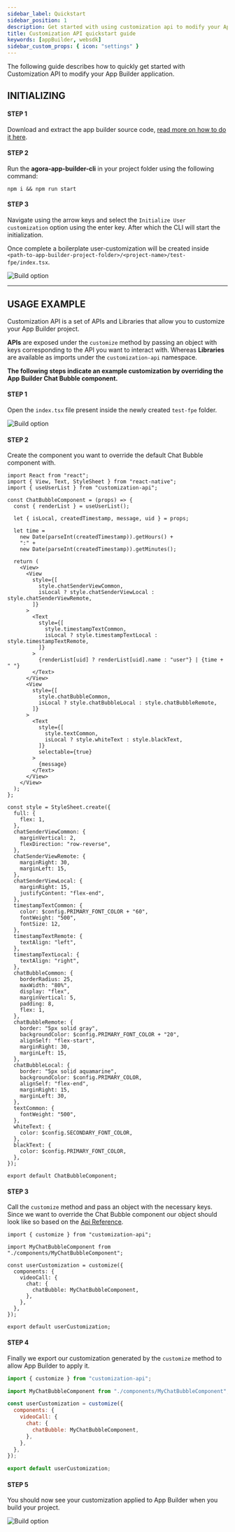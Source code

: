 ```yaml
---
sidebar_label: Quickstart
sidebar_position: 1
description: Get started with using customization api to modify your App Builder application
title: Customization API quickstart guide
keywords: [appBuilder, websdk]
sidebar_custom_props: { icon: "settings" }
---
```


The following guide describes how to quickly get started with Customization API to modify your App Builder application.

## INITIALIZING

#### STEP 1

Download and extract the app builder source code, [read more on how to do it here](/turn-key/quickstart).

#### STEP 2

Run the **agora-app-builder-cli** in your project folder using the following command:

<!-- RHS -->

```shell
npm i && npm run start
```

#### STEP 3

<!-- LHS -->

Navigate using the arrow keys and select the `Initialize User customization` option using the enter key. After which the CLI will start the initialization.

Once complete a boilerplate user-customization will be created inside `<path-to-app-builder-project-folder>/<project-name>/test-fpe/index.tsx`.

<!-- RHS -->

<!-- ![Main menu, Build highlighted screenshot](sdk/angular/1.png) -->
<image alt="Build option" lightImageSrc="customization-api/guides/quickstart-1.png" darkImageSrc="customization-api/guides/quickstart-1.png" />

<!-- LHS -->

---

## USAGE EXAMPLE

Customization API is a set of APIs and Libraries that allow you to customize your App Builder project.

**APIs** are exposed under the `customize` method by passing an object with keys corresponding to the API you want to interact with. Whereas **Libraries** are available as imports under the `customization-api` namespace.

**The following steps indicate an example customization by overriding the App Builder Chat Bubble component.**

<!-- LHS -->

#### STEP 1

Open the `index.tsx` file present inside the newly created `test-fpe` folder.

<!-- RHS -->

<image alt="Build option" lightImageSrc="customization-api/guides/quickstart-2.png" darkImageSrc="customization-api/guides/quickstart-2.png" />

<!-- LHS -->

#### STEP 2

Create the component you want to override the default Chat Bubble component with.

<!-- RHS -->

```tsx title='<path-to-app-builder-project-folder>/<project-name>/test-fpe/components/MyChatBubbleComponent.tsx'
import React from "react";
import { View, Text, StyleSheet } from "react-native";
import { useUserList } from "customization-api";

const ChatBubbleComponent = (props) => {
  const { renderList } = useUserList();

  let { isLocal, createdTimestamp, message, uid } = props;

  let time =
    new Date(parseInt(createdTimestamp)).getHours() +
    ":" +
    new Date(parseInt(createdTimestamp)).getMinutes();

  return (
    <View>
      <View
        style={[
          style.chatSenderViewCommon,
          isLocal ? style.chatSenderViewLocal : style.chatSenderViewRemote,
        ]}
      >
        <Text
          style={[
            style.timestampTextCommon,
            isLocal ? style.timestampTextLocal : style.timestampTextRemote,
          ]}
        >
          {renderList[uid] ? renderList[uid].name : "user"} | {time + " "}
        </Text>
      </View>
      <View
        style={[
          style.chatBubbleCommon,
          isLocal ? style.chatBubbleLocal : style.chatBubbleRemote,
        ]}
      >
        <Text
          style={[
            style.textCommon,
            isLocal ? style.whiteText : style.blackText,
          ]}
          selectable={true}
        >
          {message}
        </Text>
      </View>
    </View>
  );
};

const style = StyleSheet.create({
  full: {
    flex: 1,
  },
  chatSenderViewCommon: {
    marginVertical: 2,
    flexDirection: "row-reverse",
  },
  chatSenderViewRemote: {
    marginRight: 30,
    marginLeft: 15,
  },
  chatSenderViewLocal: {
    marginRight: 15,
    justifyContent: "flex-end",
  },
  timestampTextCommon: {
    color: $config.PRIMARY_FONT_COLOR + "60",
    fontWeight: "500",
    fontSize: 12,
  },
  timestampTextRemote: {
    textAlign: "left",
  },
  timestampTextLocal: {
    textAlign: "right",
  },
  chatBubbleCommon: {
    borderRadius: 25,
    maxWidth: "80%",
    display: "flex",
    marginVertical: 5,
    padding: 8,
    flex: 1,
  },
  chatBubbleRemote: {
    border: "5px solid gray",
    backgroundColor: $config.PRIMARY_FONT_COLOR + "20",
    alignSelf: "flex-start",
    marginRight: 30,
    marginLeft: 15,
  },
  chatBubbleLocal: {
    border: "5px solid aquamarine",
    backgroundColor: $config.PRIMARY_COLOR,
    alignSelf: "flex-end",
    marginRight: 15,
    marginLeft: 30,
  },
  textCommon: {
    fontWeight: "500",
  },
  whiteText: {
    color: $config.SECONDARY_FONT_COLOR,
  },
  blackText: {
    color: $config.PRIMARY_FONT_COLOR,
  },
});

export default ChatBubbleComponent;
```

<!-- LHS -->

#### STEP 3

Call the `customize` method and pass an object with the necessary keys. Since we want to override the Chat Bubble component our object should look like so based on the [Api Reference](/first-party-extension/api-reference/components-api).

<!-- RHS -->

```tsx {5-13} title='<path-to-app-builder-project-folder>/<project-name>/test-fpe/components/index.tsx'
import { customize } from "customization-api";

import MyChatBubbleComponent from "./components/MyChatBubbleComponent";

const userCustomization = customize({
  components: {
    videoCall: {
      chat: {
        chatBubble: MyChatBubbleComponent,
      },
    },
  },
});

export default userCustomization;
```

<!-- LHS -->

#### STEP 4

Finally we export our customization generated by the `customize` method to allow App Builder to apply it.

<!-- RHS -->

```js {15} title='<path-to-app-builder-project-folder>/<project-name>/test-fpe/components/index.tsx'
import { customize } from "customization-api";

import MyChatBubbleComponent from "./components/MyChatBubbleComponent";

const userCustomization = customize({
  components: {
    videoCall: {
      chat: {
        chatBubble: MyChatBubbleComponent,
      },
    },
  },
});

export default userCustomization;
```

<!-- LHS -->

#### STEP 5

You should now see your customization applied to App Builder when you build your project.

<!-- RHS -->

<!-- ![Website with App Builder embedded](sdk/angular/5.png) -->
<image alt="Build option" lightImageSrc="customization-api/guides/quickstart-3.png" darkImageSrc="customization-api/guides/quickstart-3.png" />
